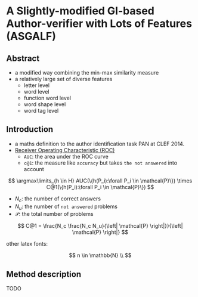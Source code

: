 # A Slightly-modified GI-based Author-verifier with Lots of Features (ASGALF)

## Abstract

- a modified way combining the min-max similarity measure
- a relatively large set of diverse features
  - letter level
  - word level
  - function word level
  - word shape level
  - word tag level

## Introduction

- a maths definition to the author identification task PAN at CLEF 2014.
- [Receiver Operating Characteristic (ROC)](https://en.wikipedia.org/wiki/Receiver_operating_characteristic)
  - `AUC`: the area under the ROC curve
  - `c@1`: the measure like `accuracy` but takes `the not answered` into account

$$
\argmax\limits_{h \in H} AUC(\{h(P_i):\forall P_i \in \mathcal{P}\}) \times C@1(\{h(P_i):\forall P_i \in \mathcal{P}\})
$$

- $N_c$: the number of correct answers
- $N_u$: the number of `not answered` problems
- $\mathcal{P}$: the total number of problems

$$
C@1 = \frac{N_c \frac{N_c N_u}{\left| \mathcal{P} \right|}}{\left| \mathcal{P} \right|}
$$

other latex fonts:

$$
n \in \mathbb{N} \\
$$

## Method description

TODO
